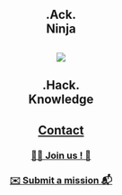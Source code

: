 <section align='center'> 
  <h1>.Ack. </br>Ninja</h1>
  <h2><a href="https://discord.gg/2tUCPMyf2M"><img src="https://c.tenor.com/GBYqevwUXwEAAAAM/matrix-neo.gif"/>
  </a></h2>
  <h2>.Hack.</br>Knowledge</h2>
</section>
<section align='center'> 
  <h2><a href="mailto:contact@ack.ninja">Contact</a></h1>
  <h3><a href="https://github.com/Ack-Ninja/.github/blob/main/profile/Enroll.md">🧑‍💻 Join us ! 🚀</a></h3>
    <h3><a href="https://forms.gle/Ctas6XF1WnebQDTS6">✉️ Submit a mission 📬</a></h3>
</section>
